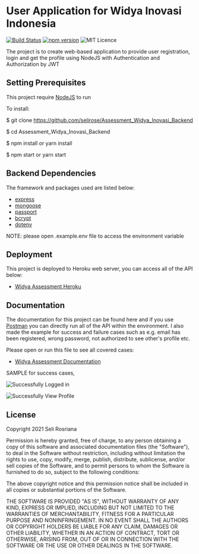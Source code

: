 # User Application for Widya Inovasi Indonesia

[![Build Status](https://travis-ci.org/joemccann/dillinger.svg?branch=master)](https://travis-ci.org/joemccann/dillinger) [![npm version](https://img.shields.io/npm/v/react.svg?style=flat)](https://www.npmjs.com/package/react) ![MIT Licence](https://badges.frapsoft.com/os/mit/mit.svg?v=103)

The project is to create web-based application to provide user registration, login and get the profile using NodeJS with Authentication and Authorization by JWT

## Setting Prerequisites

This project require [NodeJS](https://nodejs.org/) to run

To install:

$ git clone https://github.com/selirose/Assessment_Widya_Inovasi_Backend

$ cd Assessment_Widya_Inovasi_Backend

$ npm install or yarn install

$ npm start or yarn start


## Backend Dependencies

The framework and packages used are listed below:

- [express](https://www.express.com/)
- [mongoose](https://mongoosejs.com)
- [passport](www.passportjs.org)
- [bcrypt](https://www.npmjs.com/package/bcrypt)
- [dotenv](https://www.npmjs.com/package/dotenv)

NOTE: please open .example.env file to access the environment variable

## Deployment

This project is deployed to Heroku web server, you can access all of the API below:

- [Widya Assessment Heroku](https://widya-assessment-seli.herokuapp.com/)

## Documentation

The documentation for this project can be found here and if you use [Postman](https://www.getpostman.com/) you can directly run all of the API within the environment. I also made the example for success and failure cases such as e.g. email has been registered, wrong password, not authorized to see other's profile etc.

Please open or run this file to see all covered cases:

- [Widya Assessment Documentation](https://documenter.getpostman.com/view/13706159/Tz5wVtj8)

SAMPLE for success cases,

![Successfully Logged in](https://res.cloudinary.com/idrusmhc/image/upload/v1616315299/seli/Login_Success_axb5hp.png)

![Successfully View Profile](https://res.cloudinary.com/idrusmhc/image/upload/v1616315299/seli/Profile_Success_vbnekd.png)

## License

Copyright 2021 Seli Rosriana

Permission is hereby granted, free of charge, to any person obtaining a copy of this software and associated documentation files (the "Software"), to deal in the Software without restriction, including without limitation the rights to use, copy, modify, merge, publish, distribute, sublicense, and/or sell copies of the Software, and to permit persons to whom the Software is furnished to do so, subject to the following conditions:

The above copyright notice and this permission notice shall be included in all copies or substantial portions of the Software.

THE SOFTWARE IS PROVIDED "AS IS", WITHOUT WARRANTY OF ANY KIND, EXPRESS OR IMPLIED, INCLUDING BUT NOT LIMITED TO THE WARRANTIES OF MERCHANTABILITY, FITNESS FOR A PARTICULAR PURPOSE AND NONINFRINGEMENT. IN NO EVENT SHALL THE AUTHORS OR COPYRIGHT HOLDERS BE LIABLE FOR ANY CLAIM, DAMAGES OR OTHER LIABILITY, WHETHER IN AN ACTION OF CONTRACT, TORT OR OTHERWISE, ARISING FROM, OUT OF OR IN CONNECTION WITH THE SOFTWARE OR THE USE OR OTHER DEALINGS IN THE SOFTWARE.